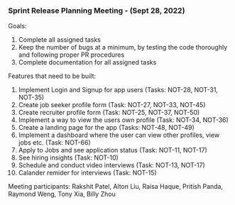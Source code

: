 ### Sprint Release Planning Meeting - (Sept 28, 2022)

Goals:
1. Complete all assigned tasks
2. Keep the number of bugs at a minimum, by testing the code thoroughly and following proper PR procedures
3. Complete documentation for all assigned tasks

Features that need to be built:
1. Implement Login and Signup for app users (Tasks: NOT-28, NOT-31, NOT-35)
2. Create job seeker profile form (Task: NOT-27, NOT-33, NOT-45)
3. Create recruiter profile form (Task: NOT-25, NOT-37, NOT-50)
4. Implement a way to view the users own profile (Task: NOT-34, NOT-36)
5. Create a landing page for the app (Tasks: NOT-48, NOT-49)
6. Implement a dashboard where the user can view other profiles, view jobs etc. (Task: NOT-66)
7. Apply to Jobs and see application status (Task: NOT-11, NOT-17)
8. See hiring insights (Task: NOT-10)
9. Schedule and conduct video interviews (Task: NOT-13, NOT-17)
10. Calander remider for interviews (Task: NOT-15)



Meeting participants: Rakshit Patel, Alton Liu, Raisa Haque, Pritish Panda, Raymond Weng, Tony Xia, Billy Zhou